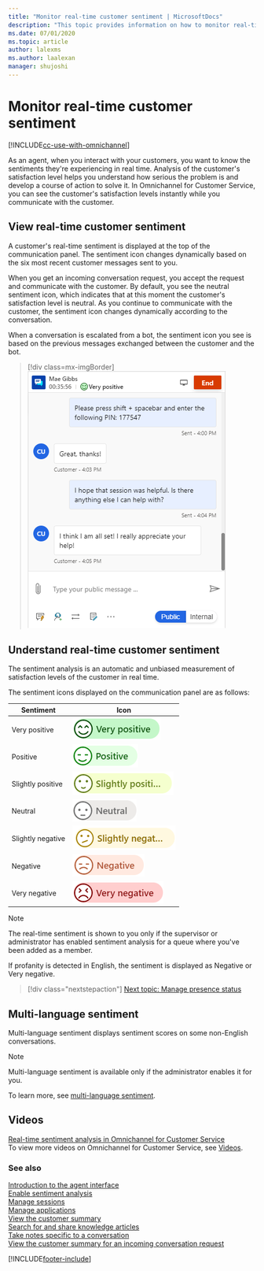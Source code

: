 ```yaml
---
title: "Monitor real-time customer sentiment | MicrosoftDocs"
description: "This topic provides information on how to monitor real-time customer sentiment and analyse customer's satisfaction levels while interacting with customers."
ms.date: 07/01/2020
ms.topic: article
author: lalexms
ms.author: laalexan
manager: shujoshi
---
```


# Monitor real-time customer sentiment

[!INCLUDE[cc-use-with-omnichannel](../includes/cc-use-with-omnichannel.md)]

As an agent, when you interact with your customers, you want to know the sentiments they're experiencing in real time. Analysis of the customer's satisfaction level helps you understand how serious the problem is and develop a course of action to solve it. In Omnichannel for Customer Service, you can see the customer's satisfaction levels instantly while you communicate with the customer.

## View real-time customer sentiment

A customer's real-time sentiment is displayed at the top of the communication panel. The sentiment icon changes dynamically based on the six most recent customer messages sent to you.

When you get an incoming conversation request, you accept the request and communicate with the customer. By default, you see the neutral sentiment icon, which indicates that at this moment the customer's satisfaction level is neutral. As you continue to communicate with the customer, the sentiment icon changes dynamically according to the conversation.

When a conversation is escalated from a bot, the sentiment icon you see is based on the previous messages exchanged between the customer and the bot.

> [!div class=mx-imgBorder]
> ![Very positive sentiment.](media/sentiment-very-positive-cc.png "Very positive sentiment")

## Understand real-time customer sentiment

The sentiment analysis is an automatic and unbiased measurement of satisfaction levels of the customer in real time.

The sentiment icons displayed on the communication panel are as follows:

| Sentiment | Icon |
|--------------------------|---------------------------------------------------|
| Very positive | ![Very positive sentiment icon.](media/sentiment-very-positive.png "Very positive sentiment icon") |
| Positive | ![Positive sentiment.](media/sentiment-positive.png "Positive sentiment") |
| Slightly positive | ![Slightly positive sentiment.](media/sentiment-slightly-positive.png "Slightly positive sentiment") |
| Neutral | ![Neutral sentiment.](media/sentiment-neutral.png "Neutral sentiment") |
| Slightly negative | ![Slightly negative sentiment.](media/sentiment-slightly-negative.png "Slightly negative sentiment") |
| Negative | ![Negative sentiment.](media/sentiment-negative.png " Negative sentiment") |
| Very negative | ![Very negative sentiment.](media/sentiment-very-negative.png "Very negative sentiment") |

> [!Note]
> The real-time sentiment is shown to you only if the supervisor or administrator has enabled sentiment analysis for a queue where you've been added as a member.

If profanity is detected in English, the sentiment is displayed as Negative or Very negative.

> [!div class="nextstepaction"]
> [Next topic: Manage presence status](oc-manage-presence-status.md)

## Multi-language sentiment

Multi-language sentiment displays sentiment scores on some non-English conversations.

> [!Note]
>
> Multi-language sentiment is available only if the administrator enables it for you.

To learn more, see [multi-language sentiment](enable-sentiment-analysis.md).

## Videos

[Real-time sentiment analysis in Omnichannel for Customer Service](https://go.microsoft.com/fwlink/p/?linkid=2114615)  
To view more videos on Omnichannel for Customer Service, see [Videos](videos.md).

### See also

[Introduction to the agent interface](oc-introduction-agent-interface.md)  
[Enable sentiment analysis](enable-sentiment-analysis.md)  
[Manage sessions](oc-manage-sessions.md)  
[Manage applications](oc-manage-applications.md)  
[View the customer summary](oc-customer-summary.md)  
[Search for and share knowledge articles](oc-search-knowledge-articles.md)  
[Take notes specific to a conversation](oc-take-notes.md)  
[View the customer summary for an incoming conversation request](oc-view-customer-summary-incoming-conversation-request.md)  


[!INCLUDE[footer-include](../includes/footer-banner.md)]
